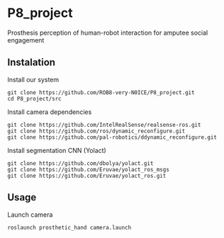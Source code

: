 # P8_project
Prosthesis perception of human-robot interaction for amputee social engagement

## Instalation
Install our system
```
git clone https://github.com/ROB8-very-N0ICE/P8_project.git
cd P8_project/src
```
Install camera dependencies
```
git clone https://github.com/IntelRealSense/realsense-ros.git
git clone https://github.com/ros/dynamic_reconfigure.git
git clone https://github.com/pal-robotics/ddynamic_reconfigure.git
```
Install segmentation CNN (Yolact)
```
git clone https://github.com/dbolya/yolact.git
git clone https://github.com/Eruvae/yolact_ros_msgs
git clone https://github.com/Eruvae/yolact_ros.git
```

## Usage
Launch camera
```
roslaunch prosthetic_hand camera.launch
```
